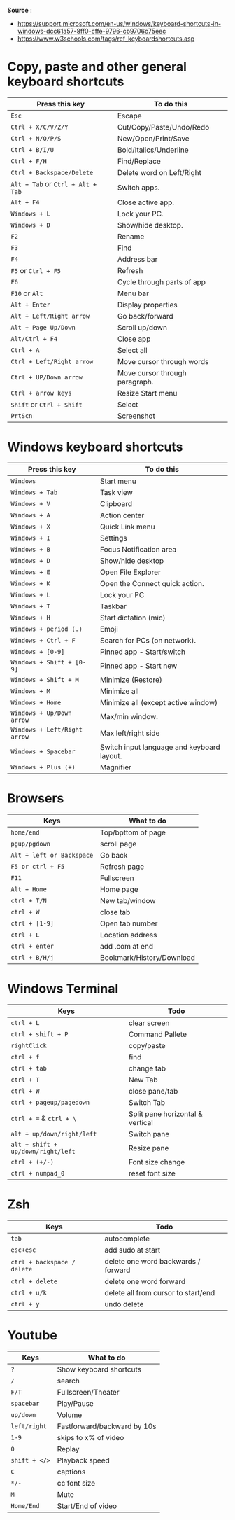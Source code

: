 **Source** :

- https://support.microsoft.com/en-us/windows/keyboard-shortcuts-in-windows-dcc61a57-8ff0-cffe-9796-cb9706c75eec
- https://www.w3schools.com/tags/ref_keyboardshortcuts.asp

# Copy, paste and other general keyboard shortcuts

| Press this key                    | To do this                     |
| --------------------------------- | ------------------------------ |
| `Esc`                             | Escape                         |
| `Ctrl + X/C/V/Z/Y`                | Cut/Copy/Paste/Undo/Redo       |
| `Ctrl + N/O/P/S`                  | New/Open/Print/Save            |
| `Ctrl + B/I/U`                    | Bold/Italics/Underline         |
| `Ctrl + F/H`                      | Find/Replace                   |
| `Ctrl + Backspace/Delete`         | Delete word on Left/Right      |
| `Alt + Tab` or `Ctrl + Alt + Tab` | Switch apps.                   |
| `Alt + F4`                        | Close active app.              |
| `Windows + L`                     | Lock your PC.                  |
| `Windows + D`                     | Show/hide desktop.             |
| `F2`                              | Rename                         |
| `F3`                              | Find                           |
| `F4`                              | Address bar                    |
| `F5` or `Ctrl + F5`               | Refresh                        |
| `F6`                              | Cycle through parts of app     |
| `F10` or `Alt`                    | Menu bar                       |
| `Alt + Enter`                     | Display properties             |
| `Alt + Left/Right arrow`          | Go back/forward                |
| `Alt + Page Up/Down`              | Scroll up/down                 |
| `Alt/Ctrl + F4`                   | Close app                      |
| `Ctrl + A`                        | Select all                     |
| `Ctrl + Left/Right arrow`         | Move cursor through words      |
| `Ctrl + UP/Down arrow`            | Move cursor through paragraph. |
| `Ctrl + arrow keys`               | Resize Start menu              |
| `Shift` or `Ctrl + Shift`         | Select                         |
| `PrtScn`                          | Screenshot                     |

# Windows keyboard shortcuts

| Press this key               | To do this                                 |
| ---------------------------- | ------------------------------------------ |
| `Windows`                    | Start menu                                 |
| `Windows + Tab`              | Task view                                  |
| `Windows + V`                | Clipboard                                  |
| `Windows + A`                | Action center                              |
| `Windows + X`                | Quick Link menu                            |
| `Windows + I`                | Settings                                   |
| `Windows + B`                | Focus Notification area                    |
| `Windows + D`                | Show/hide desktop                          |
| `Windows + E`                | Open File Explorer                         |
| `Windows + K`                | Open the Connect quick action.             |
| `Windows + L`                | Lock your PC                               |
| `Windows + T`                | Taskbar                                    |
| `Windows + H`                | Start dictation (mic)                      |
| `Windows + period (.)`       | Emoji                                      |
| `Windows + Ctrl + F`         | Search for PCs (on network).               |
| `Windows + [0-9]`            | Pinned app - Start/switch                  |
| `Windows + Shift + [0-9]`    | Pinned app - Start new                     |
| `Windows + Shift + M`        | Minimize (Restore)                         |
| `Windows + M`                | Minimize all                               |
| `Windows + Home`             | Minimize all (except active window)        |
| `Windows + Up/Down arrow`    | Max/min window.                            |
| `Windows + Left/Right arrow` | Max left/right side                        |
| `Windows + Spacebar`         | Switch input language and keyboard layout. |
| `Windows + Plus (+)`         | Magnifier                                  |

# Browsers

| Keys                      | What to do                |
| ------------------------- | ------------------------- |
| `home/end`                | Top/bpttom of page        |
| `pgup/pgdown`             | scroll page               |
| `Alt + left or Backspace` | Go back                   |
| `F5 or ctrl + F5`         | Refresh page              |
| `F11`                     | Fullscreen                |
| `Alt + Home`              | Home page                 |
| `ctrl + T/N`              | New tab/window            |
| `ctrl + W`                | close tab                 |
| `ctrl + [1-9]`            | Open tab number           |
| `ctrl + L`                | Location address          |
| `ctrl + enter`            | add .com at end           |
| `ctrl + B/H/j`            | Bookmark/History/Download |

# Windows Terminal

| Keys                               | Todo                             |
| ---------------------------------- | -------------------------------- |
| `ctrl + L`                         | clear screen                     |
| `ctrl + shift + P`                 | Command Pallete                  |
| `rightClick`                       | copy/paste                       |
| `ctrl + f`                         | find                             |
| `ctrl + tab`                       | change tab                       |
| `ctrl + T`                         | New Tab                          |
| `ctrl + W`                         | close pane/tab                   |
| `ctrl + pageup/pagedown`           | Switch Tab                       |
| `ctrl + =` & `ctrl + \`            | Split pane horizontal & vertical |
| `alt + up/down/right/left`         | Switch pane                      |
| `alt + shift + up/down/right/left` | Resize pane                      |
| `ctrl + (+/-)`                     | Font size change                 |
| `ctrl + numpad_0`                  | reset font size                  |

# Zsh

| Keys                        | Todo                                |
| --------------------------- | ----------------------------------- |
| `tab`                       | autocomplete                        |
| `esc+esc`                   | add sudo at start                   |
| `ctrl + backspace / delete` | delete one word backwards / forward |
| `ctrl + delete`             | delete one word forward             |
| `ctrl + u/k`                | delete all from cursor to start/end |
| `ctrl + y `                 | undo delete                         |

# Youtube

| Keys          | What to do                  |
| ------------- | --------------------------- |
| `?`           | Show keyboard shortcuts     |
| `/`           | search                      |
| `F/T`         | Fullscreen/Theater          |
| `spacebar`    | Play/Pause                  |
| `up/down`     | Volume                      |
| `left/right`  | Fastforward/backward by 10s |
| `1-9`         | skips to x% of video        |
| `0`           | Replay                      |
| `shift + </>` | Playback speed              |
| `C`           | captions                    |
| `*/-`         | cc font size                |
| `M`           | Mute                        |
| `Home/End`    | Start/End of video          |
